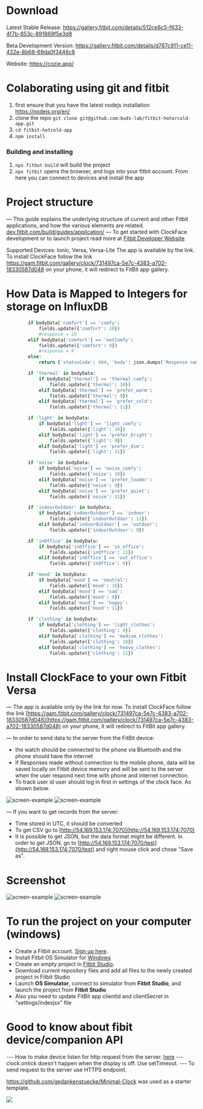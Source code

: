 # Download

Latest Stable Release: https://gallery.fitbit.com/details/512ce6c5-f633-4f7b-853c-891869f5e3d8

Beta Development Version: https://gallery.fitbit.com/details/d787c911-ce11-432e-8b68-69da0f3446c8

Website: https://cozie.app/

# Colaborating using git and fitbit

1. first ensure that you have the latest nodejs installation https://nodejs.org/en/
2. clone the repo `git clone git@github.com:buds-lab/fitbit-hotorcold-app.git`
3. `cd fitbit-hotcold-app`
4. `npm install`

### Building and installing

1. `npx fitbut-build` will build the project
2. `npx fitbit` opens the browser, and logs into your fitbit account. From here you can connect to devices and install the app


# Project structure
— This guide explains the underlying structure of current and other Fitbit applications, and how the various elements are related. [dev.fitbit.com/build/guides/application/](https://dev.fitbit.com/build/guides/application/)
— To get started with ClockFace development or to launch project read more at [Fitbit Developer Website](https://dev.fitbit.com/getting-started/). 


Supported Devices: Ionic, Versa, Versa-Lite
The app is available by the link. To install ClockFace follow the link https://gam.fitbit.com/gallery/clock/731497ca-5e7c-4383-a702-18330587d048 on your phone, it will redirect to FitBit app gallery.

# How Data is Mapped to Integers for storage on InfluxDB

```python
        if bodyData['comfort'] == 'comfy':
            fields.update({'comfort': 10})
            #response = 10
        elif bodyData['comfort'] == 'notComfy':
            fields.update({'comfort': 9})
            #response = 9
        else:
            return {'statusCode': 404, 'body': json.dumps('Response name not found')}

        if 'thermal' in bodyData:
            if bodyData['thermal'] == 'thermal_comfy':
                fields.update({'thermal': 10})
            elif bodyData['thermal'] == 'prefer_warm':
                fields.update({'thermal': 9})
            elif bodyData['thermal'] == 'prefer_cold':
                fields.update({'thermal': 11})

        if 'light' in bodyData:
            if bodyData['light'] == 'light_comfy':
                fields.update({'light': 10})
            elif bodyData['light'] == 'prefer_bright':
                fields.update({'light': 9})
            elif bodyData['light'] == 'prefer_dim':
                fields.update({'light': 11})

        if 'noise' in bodyData:
            if bodyData['noise'] == 'noise_comfy':
                fields.update({'noise': 10})
            elif bodyData['noise'] == 'prefer_louder':
                fields.update({'noise': 9})
            elif bodyData['noise'] == 'prefer_quiet':
                fields.update({'noise': 11})

        if 'indoorOutdoor' in bodyData:
            if bodyData['indoorOutdoor'] == 'indoor':
                fields.update({'indoorOutdoor': 11})
            elif bodyData['indoorOutdoor'] == 'outdoor':
                fields.update({'indoorOutdoor': 9})

        if 'inOffice' in bodyData:
            if bodyData['inOffice'] == 'in_office':
                fields.update({'inOffice': 11})
            elif bodyData['inOffice'] == 'out_office':
                fields.update({'inOffice': 9})

        if 'mood' in bodyData:
            if bodyData['mood'] == 'neutral':
                fields.update({'mood': 10})
            elif bodyData['mood'] == 'sad':
                fields.update({'mood': 9})
            elif bodyData['mood'] == 'happy':
                fields.update({'mood': 11})

        if 'clothing' in bodyData:
            if bodyData['clothing'] == 'light_clothes':
                fields.update({'clothing': 9})
            elif bodyData['clothing'] == 'medium_clothes':
                fields.update({'clothing': 10})
            elif bodyData['clothing'] == 'heavy_clothes':
                fields.update({'clothing': 11})
```


# Install  ClockFace to your own Fitbit Versa

— The app is available only by the link for now. To install ClockFace follow the link [https://gam.fitbit.com/gallery/clock/731497ca-5e7c-4383-a702-18330587d048](https://gam.fitbit.com/gallery/clock/731497ca-5e7c-4383-a702-18330587d048) on your phone, it will redirect to FitBit app gallery.

— In order to send data to the server from the FitBit device:
- the watch should be connected to the phone via Bluetooth and the phone should have the internet
- If Responses made without connection to the mobile phone, data will be saved locally on Fitbit device memory and will be sent to the server when the user respond next time with phone and internet connection.
- To track user id user should log in first in settings of the clock face. As shown below.

![screen-example](./screen/image3.jpg)
![screen-example](./screen/image4.jpg)

— If you want to get records from the server:
- Time stored in UTC, it should be converted
- To get CSV go to [http://54.169.153.174:7070](http://54.169.153.174:7070)
- It is possible to get JSON, but the data format might be different. In order to get JSON, go to [http://54.169.153.174:7070/test](http://54.169.153.174:7070/test) and right mouse click and chose "Save as".

# Screenshot
![screen-example](./screen/image1.png)
![screen-example](./screen/image2.png)
# To run the project on your computer (windows)
  - Create a Fitbit account. [Sign up here](https://www.fitbit.com/signup).
  - Install Fitbit OS Simulator for [Windows](https://simulator-updates.fitbit.com/download/latest/win)
  - Create an empty project in [Fitbit Studio](https://studio.fitbit.com/projects).
  - Download current repository files and add all files to the newly created project in Fitbit Studio
  - Launch **OS Simulator**, connect to simulator from **Fitbit Studio**, and launch the project from **Fitbit Studio**
  - Also you need to update FitBit app clientId and clientSecret in "settings/indexjsx" file
# Good to know about fibit device/companion API
--- How to make device listen for http request from the server.  [here](https://community.fitbit.com/t5/SDK-Development/How-to-make-device-listen-for-http-request-from-the-server/td-p/2963102)
--- clock.ontick doesn't happen when the display is off. Use setTimeout.
--- To send request to the server use HTTPS endpoint.

https://github.com/gedankenstuecke/Minimal-Clock was used as a starter template.

[![](http://www.budslab.org/buds-lab.github.io/budslab_banner.png)](http://www.budslab.org/)
